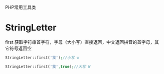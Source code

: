 PHP常用工具类
# StringLetter
first
获取字符串首字符，字母（大小写）直接返回，中文返回拼音的首字母，其它符号返回空
```php
StringLetter::first('我');//小写 w

StringLetter::first('我',true);//大写 W

```
